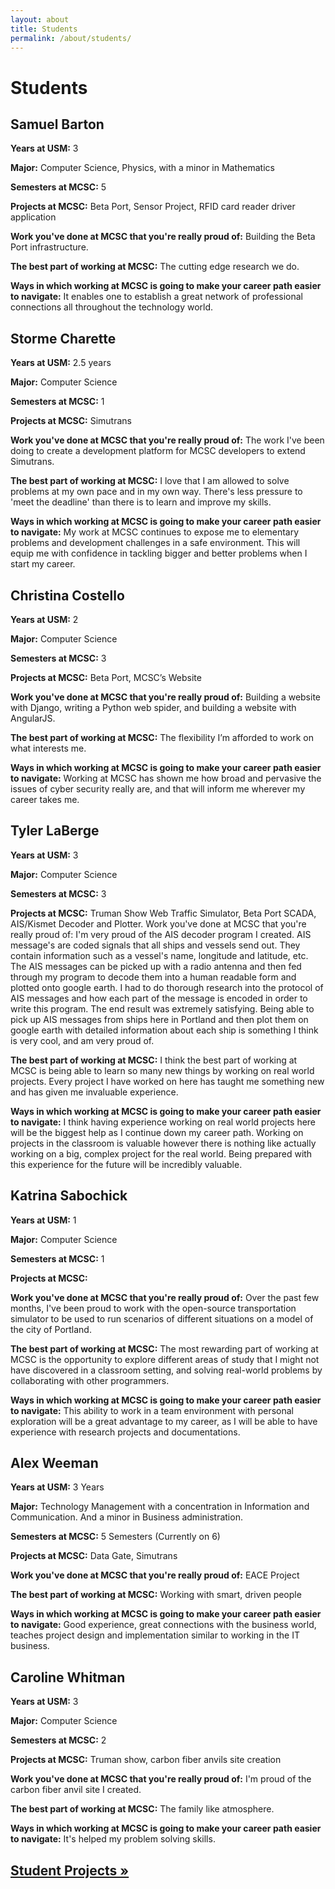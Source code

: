 ```yaml
---
layout: about
title: Students
permalink: /about/students/
---
```

<h1>Students</h1>
<h2>Samuel Barton</h2>

<p><strong>Years at USM:</strong> 3</p>
<p><strong>Major:</strong> Computer Science, Physics, with a minor in Mathematics</p>
<p><strong>Semesters at MCSC:</strong> 5</p>
<p><strong>Projects at MCSC:</strong> Beta Port, Sensor Project, RFID card reader driver application</p>
<p><strong>Work you've done at MCSC that you're really proud of:</strong> Building the Beta Port infrastructure.</p>
<p><strong>The best part of working at MCSC:</strong> The cutting edge research we do.</p>
<p><strong>Ways in which working at MCSC is going to make your career path easier to navigate:</strong> It enables one to establish a great network of professional connections all throughout the technology world.</p>


<h2>Storme Charette</h2>

<p><strong>Years at USM:</strong> 2.5 years</p>
<p><strong>Major:</strong> Computer Science</p>
<p><strong>Semesters at MCSC:</strong> 1</p>
<p><strong>Projects at MCSC:</strong> Simutrans</p>
<p><strong>Work you've done at MCSC that you're really proud of:</strong> The work I've been doing to create a development platform for MCSC developers to extend Simutrans.</p>
<p><strong>The best part of working at MCSC:</strong> I love that I am allowed to solve problems at my own pace and in my own way. There's less pressure to 'meet the deadline' than there is to learn and improve my skills.</p>
<p><strong>Ways in which working at MCSC is going to make your career path easier to navigate:</strong> My work at MCSC continues to expose me to elementary problems and development challenges in a safe environment. This will equip me with confidence in tackling bigger and better problems when I start my career. </p>


<h2>Christina Costello</h2>

<p><strong>Years at USM:</strong> 2</p>
<p><strong>Major:</strong> Computer Science</p>
<p><strong>Semesters at MCSC:</strong> 3</p>
<p><strong>Projects at MCSC:</strong> Beta Port, MCSC’s Website</p>
<p><strong>Work you've done at MCSC that you're really proud of:</strong> Building a website with Django, writing a Python web spider, and building a website with AngularJS.</p>
<p><strong>The best part of working at MCSC:</strong> The flexibility I’m afforded to work on what interests me.</p>
<p><strong>Ways in which working at MCSC is going to make your career path easier to navigate:</strong> Working at MCSC has shown me how broad and pervasive the issues of cyber security really are, and that will inform me wherever my career takes me. </p>


<h2>Tyler LaBerge</h2>

<p><strong>Years at USM:</strong> 3</p>
<p><strong>Major:</strong> Computer Science</p>
<p><strong>Semesters at MCSC:</strong> 3</p>
<p><strong>Projects at MCSC:</strong> Truman Show Web Traffic Simulator, Beta Port SCADA, AIS/Kismet Decoder and Plotter.
Work you've done at MCSC that you're really proud of: I'm very proud of the AIS decoder program I created. AIS message's are coded signals that all ships and vessels send out. They contain information such as a vessel's name, longitude and latitude, etc. The AIS messages can be picked up with a radio antenna and then fed through my program to decode them into a human readable form and plotted onto google earth. I had to do thorough research into the protocol of AIS messages and how each part of the message is encoded in order to write this program. The end result was extremely satisfying. Being able to pick up AIS messages from ships here in Portland and then plot them on google earth with detailed information about each ship is something I think is very cool, and am very proud of.</p>
<p><strong>The best part of working at MCSC:</strong> I think the best part of working at MCSC is being able to learn so many new things by working on real world projects. Every project I have worked on here has taught me something new and has given me invaluable experience.</p>
<p><strong>Ways in which working at MCSC is going to make your career path easier to navigate:</strong> I think having experience working on real world projects here will be the biggest help as I continue down my career path. Working on projects in the classroom is valuable however there is nothing like actually working on a big, complex project for the real world. Being prepared with this experience for the future will be incredibly valuable.</p>


<h2>Katrina Sabochick</h2>

<p><strong>Years at USM:</strong> 1</p>
<p><strong>Major:</strong> Computer Science</p>
<p><strong>Semesters at MCSC:</strong> 1</p>
<p><strong>Projects at MCSC: </strong></p>
<p><strong>Work you've done at MCSC that you're really proud of:</strong> Over the past few months, I've been proud to work with the open-source transportation simulator to be used to run scenarios of different situations on a model of the city of Portland.</p>
<p><strong>The best part of working at MCSC:</strong> The most rewarding part of working at MCSC is the opportunity to explore different areas of study that I might not have discovered in a classroom setting, and solving real-world problems by collaborating with other programmers.</p>
<p><strong>Ways in which working at MCSC is going to make your career path easier to navigate:</strong> This ability to work in a team environment with personal exploration will be a great advantage to my career, as I will be able to have experience with research projects and documentations.</p>


<h2>Alex Weeman</h2>

<p><strong>Years at USM:</strong> 3 Years</p>
<p><strong>Major:</strong> Technology Management with a concentration in Information and Communication. And a minor in Business administration.</p>
<p><strong>Semesters at MCSC:</strong> 5 Semesters (Currently on 6)</p>
<p><strong>Projects at MCSC:</strong> Data Gate, Simutrans</p>
<p><strong>Work you've done at MCSC that you're really proud of:</strong> EACE Project</p>
<p><strong>The best part of working at MCSC:</strong> Working with smart, driven people</p>
<p><strong>Ways in which working at MCSC is going to make your career path easier to navigate:</strong> Good experience, great connections with the business world, teaches project design and implementation similar to working in the IT business.</p>


<h2>Caroline Whitman</h2>

<p><strong>Years at USM:</strong> 3</p>
<p><strong>Major:</strong> Computer Science</p>
<p><strong>Semesters at MCSC:</strong> 2</p>
<p><strong>Projects at MCSC:</strong> Truman show, carbon fiber anvils site creation</p>
<p><strong>Work you've done at MCSC that you're really proud of:</strong> I'm proud of the carbon fiber anvil site I created.
<p><strong>The best part of working at MCSC:</strong> The family like atmosphere.</p>
<p><strong>Ways in which working at MCSC is going to make your career path easier to navigate:</strong> It's helped my problem solving skills. </p>

<h2><a href="http://maine-cyber-security.github.io/what-we-do/student-projects">Student Projects &raquo;</a>


